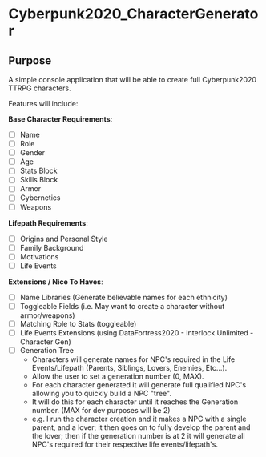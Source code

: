 # Cyberpunk2020_CharacterGenerator
## Purpose
A simple console application that will be able to create full Cyberpunk2020 TTRPG characters.

Features will include:

**Base Character Requirements**:
- [ ] Name
- [ ] Role
- [ ] Gender
- [ ] Age
- [ ] Stats Block
- [ ] Skills Block
- [ ] Armor
- [ ] Cybernetics
- [ ] Weapons

**Lifepath Requirements**:
- [ ] Origins and Personal Style
- [ ] Family Background
- [ ] Motivations
- [ ] Life Events

**Extensions / Nice To Haves**:
- [ ] Name Libraries (Generate believable names for each ethnicity)
- [ ] Toggleable Fields (i.e. May want to create a character without armor/weapons)
- [ ] Matching Role to Stats (toggleable)
- [ ] Life Events Extensions (using DataFortress2020 - Interlock Unlimited - Character Gen)
- [ ] Generation Tree
  - Characters will generate names for NPC's required in the Life Events/Lifepath (Parents, Siblings, Lovers, Enemies, Etc...).
  - Allow the user to set a generation number (0, MAX).
  - For each character generated it will generate full qualified NPC's allowing you to quickly build a NPC "tree".
  - It will do this for each character until it reaches the Generation number. (MAX for dev purposes will be 2)
  - e.g. I run the character creation and it makes a NPC with a single parent, and a lover; it then goes on to fully develop the parent and the lover; then if the generation number is at 2 it will generate all NPC's required for their respective life events/lifepath's.
